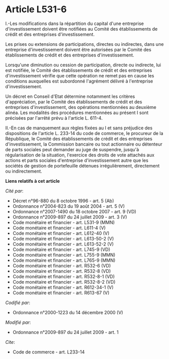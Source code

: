 # Article L531-6

I.-Les modifications dans la répartition du capital d'une entreprise d'investissement doivent être notifiées au Comité des
établissements de crédit et des entreprises d'investissement. 

Les prises ou extensions de participations, directes ou indirectes, dans une entreprise d'investissement doivent être
autorisées par le Comité des établissements de crédit et des entreprises d'investissement. 

Lorsqu'une diminution ou cession de participation, directe ou indirecte, lui est notifiée, le Comité des établissements de
crédit et des entreprises d'investissement vérifie que cette opération ne remet pas en cause les conditions auxquelles est
subordonné l'agrément délivré à l'entreprise d'investissement. 

Un décret en Conseil d'Etat détermine notamment les critères d'appréciation, par le Comité des établissements de crédit et
des entreprises d'investissement, des opérations mentionnées au deuxième alinéa. Les modalités des procédures mentionnées au
présent I sont précisées par l'arrêté prévu à l'article L. 611-4. 

II.-En cas de manquement aux règles fixées au I et sans préjudice des dispositions de l'article L. 233-14 du code de
commerce, le procureur de la République, le Comité des établissements de crédit et des entreprises d'investissement, la
Commission bancaire ou tout actionnaire ou détenteur de parts sociales peut demander au juge de suspendre, jusqu'à
régularisation de la situation, l'exercice des droits de vote attachés aux actions et parts sociales d'entreprise
d'investissement autre que les sociétés de gestion de portefeuille détenues irrégulièrement, directement ou indirectement.

**Liens relatifs à cet article**

_Cité par_:

  - Décret n°96-880 du 8 octobre 1996 - art. 5 (Ab)
  - Ordonnance n°2004-823 du 19 août 2004 - art. 5 (V)
  - Ordonnance n°2007-1490 du 18 octobre 2007 - art. 9 (VD)
  - Ordonnance n°2009-897 du 24 juillet 2009 - art. 3 (V)
  - Code monétaire et financier - art. L531-9 (MMN)
  - Code monétaire et financier - art. L611-4 (V)
  - Code monétaire et financier - art. L612-40 (V)
  - Code monétaire et financier - art. L613-50-2 (V)
  - Code monétaire et financier - art. L613-52-2 (V)
  - Code monétaire et financier - art. L745-9 (VD)
  - Code monétaire et financier - art. L755-9 (MMN)
  - Code monétaire et financier - art. L765-9 (MMN)
  - Code monétaire et financier - art. R532-6 (VD)
  - Code monétaire et financier - art. R532-8 (VD)
  - Code monétaire et financier - art. R532-8-1 (VD)
  - Code monétaire et financier - art. R532-8-2 (VD)
  - Code monétaire et financier - art. R612-34-1 (V)
  - Code monétaire et financier - art. R613-67 (V)

_Codifié par_:

  - Ordonnance n°2000-1223 du 14 décembre 2000 (V)

_Modifié par_:

  - Ordonnance n°2009-897 du 24 juillet 2009 - art. 1

_Cite_:

  - Code de commerce - art. L233-14
